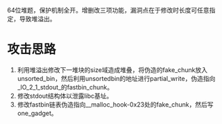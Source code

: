 64位堆题，保护机制全开。增删改三项功能，漏洞点在于修改时长度可任意指定，导致堆溢出。

# 攻击思路
1. 利用堆溢出修改下一堆块的size域造成堆叠，将伪造的fake_chunk放入unsorted_bin，然后利用unsortedbin的地址进行partial_write，伪造指向_IO_2_1_stdout_的fastbin_chunk。
2. 修改stdout结构体以泄露libc基址。
3. 修改fastbin链表伪造指向__malloc_hook-0x23处的fake_chunk，然后写one_gadget。
